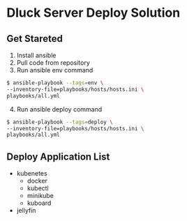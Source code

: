 # Dluck Server Deploy Solution

## Get Stareted

1. Install ansible
2. Pull code from repository
3. Run ansible env command
```bash
$ ansible-playbook --tags=env \
--inventory-file=playbooks/hosts/hosts.ini \
playbooks/all.yml
```
4. Run ansible deploy command
```bash
$ ansible-playbook --tags=deploy \
--inventory-file=playbooks/hosts/hosts.ini \
playbooks/all.yml
```

## Deploy Application List

- kubenetes
    - docker
    - kubectl
    - minikube
    - kuboard
- jellyfin